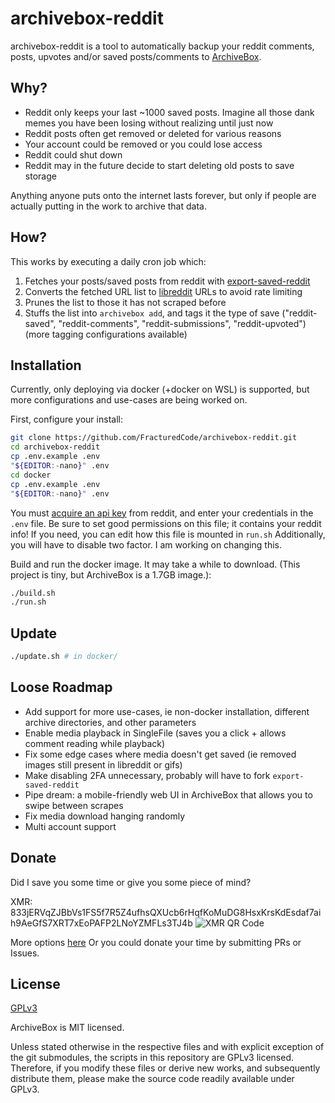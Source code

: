 # archivebox-reddit
archivebox-reddit is a tool to automatically backup your reddit comments, posts, upvotes and/or saved posts/comments to [ArchiveBox](https://github.com/ArchiveBox/ArchiveBox).

## Why?
- Reddit only keeps your last ~1000 saved posts. Imagine all those dank memes you have been losing without realizing until just now
- Reddit posts often get removed or deleted for various reasons
- Your account could be removed or you could lose access
- Reddit could shut down
- Reddit may in the future decide to start deleting old posts to save storage

Anything anyone puts onto the internet lasts forever, but only if people are actually putting in the work to archive that data.

## How?
This works by executing a daily cron job which:
1. Fetches your posts/saved posts from reddit with [export-saved-reddit](https://github.com/csu/export-saved-reddit)
2. Converts the fetched URL list to [libreddit](https://github.com/spikecodes/libreddit) URLs to avoid rate limiting
3. Prunes the list to those it has not scraped before
4. Stuffs the list into `archivebox add`, and tags it the type of save ("reddit-saved", "reddit-comments", "reddit-submissions", "reddit-upvoted") (more tagging configurations available)

## Installation
Currently, only deploying via docker (+docker on WSL) is supported, but more configurations and use-cases are being worked on.

First, configure your install:
``` Bash
git clone https://github.com/FracturedCode/archivebox-reddit.git
cd archivebox-reddit
cp .env.example .env
"${EDITOR:-nano}" .env
cd docker
cp .env.example .env
"${EDITOR:-nano}" .env
```

You must [acquire an api key](https://github.com/csu/export-saved-reddit#usage) from reddit, and enter your credentials in the `.env` file. Be sure to set good permissions on this file; it contains your reddit info! If you need, you can edit how this file is mounted in `run.sh` Additionally, you will have to disable two factor. I am working on changing this.

Build and run the docker image. It may take a while to download. (This project is tiny, but ArchiveBox is a 1.7GB image.):
``` Bash
./build.sh
./run.sh
```

## Update
``` Bash
./update.sh # in docker/
```

## Loose Roadmap
- Add support for more use-cases, ie non-docker installation, different archive directories, and other parameters
- Enable media playback in SingleFile (saves you a click + allows comment reading while playback)
- Fix some edge cases where media doesn't get saved (ie removed images still present in libreddit or gifs)
- Make disabling 2FA unnecessary, probably will have to fork `export-saved-reddit`
- Pipe dream: a mobile-friendly web UI in ArchiveBox that allows you to swipe between scrapes
- Fix media download hanging randomly
- Multi account support

## Donate
Did I save you some time or give you some piece of mind?

XMR: 833jERVqZJBbVs1FS5f7R5Z4ufhsQXUcb6rHqfKoMuDG8HsxKrsKdEsdaf7aih9AeGfS7XRT7xEoPAFP2LNoYZMFLs3TJ4b
![XMR QR Code](https://fracturedcode.net/assets/contact/xmrQr.png)

More options [here](https://fracturedcode.net/contact)
Or you could donate your time by submitting PRs or Issues.

## License
[GPLv3](https://github.com/FracturedCode/archivebox-reddit/blob/master/LICENSE)

ArchiveBox is MIT licensed.

Unless stated otherwise in the respective files and with explicit exception of the git submodules, the scripts in this repository are GPLv3 licensed. Therefore, if you modify these files or derive new works, and subsequently distribute them, please make the source code readily available under GPLv3.